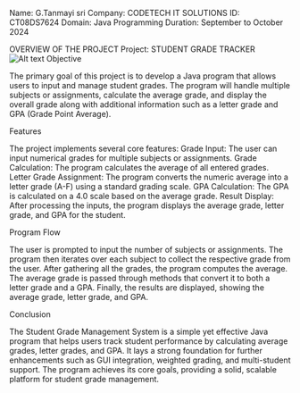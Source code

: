 Name: G.Tanmayi sri
Company: CODETECH IT SOLUTIONS
ID: CT08DS7624
Domain: Java Programming
Duration: September to October 2024

OVERVIEW OF THE PROJECT
Project: STUDENT GRADE TRACKER
![Alt text](blob:https://web.whatsapp.com/92abcd2b-6699-47bd-aa90-422ab588ac0a)
Objective

The primary goal of this project is to develop a Java program that allows users to input and manage student grades. The program will handle multiple subjects or assignments, calculate the average grade, and display the overall grade along with additional information such as a letter grade and GPA (Grade Point Average).

Features

The project implements several core features:
Grade Input: The user can input numerical grades for multiple subjects or assignments.
Grade Calculation: The program calculates the average of all entered grades.
Letter Grade Assignment: The program converts the numeric average into a letter grade (A-F) using a standard grading scale.
GPA Calculation: The GPA is calculated on a 4.0 scale based on the average grade.
Result Display: After processing the inputs, the program displays the average grade, letter grade, and GPA for the student.

Program Flow

The user is prompted to input the number of subjects or assignments.
The program then iterates over each subject to collect the respective grade from the user.
After gathering all the grades, the program computes the average.
The average grade is passed through methods that convert it to both a letter grade and a GPA.
Finally, the results are displayed, showing the average grade, letter grade, and GPA.

Conclusion

The Student Grade Management System is a simple yet effective Java program that helps users track student performance by calculating average grades, letter grades, and GPA. It lays a strong foundation for further enhancements such as GUI integration, weighted grading, and multi-student support. The program achieves its core goals, providing a solid, scalable platform for student grade management.
